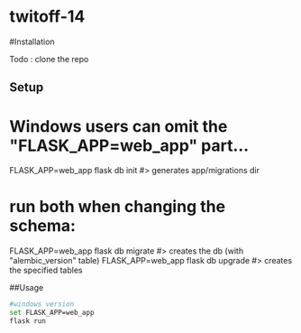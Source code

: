 # twitoff-14


#Installation

Todo : clone the repo
## Setup
# Windows users can omit the "FLASK_APP=web_app" part...

FLASK_APP=web_app flask db init #> generates app/migrations dir

# run both when changing the schema:
FLASK_APP=web_app flask db migrate #> creates the db (with "alembic_version" table)
FLASK_APP=web_app flask db upgrade #> creates the specified tables

##Usage

```sh
#windows version
set FLASK_APP=web_app
flask run 
```